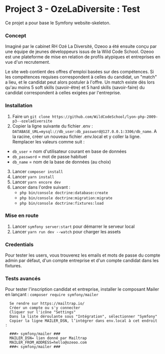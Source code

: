 # Project 3 - OzeLaDiversite : Test

Ce projet a pour base le Symfony website-skeleton.

### Concept
Imaginé par le cabinet RH Ozé La Diversité, Ozeoo a été ensuite conçu par une équipe de jeunes développeurs issus de la Wild Code School.
Ozeoo est une plateforme de mise en relation de profils atypiques et entreprises en vue d'un recrutement.

Le site web contient des offres d'emploi basées sur des compétences. Si les compétences requises correspondent à celles du candidat, un "match" a lieu, et le candidat peut alors postuler à l'offre.
Un match existe dès lors qu'au moins 5 soft skills (savoir-être) et 5 hard skills (savoir-faire) du candidat correspondent à celles exigées par l'entreprise.

### Installation
1. Faire un `git clone https://github.com/WildCodeSchool/lyon-php-2009-p3--ozeladiversite`
2. Copier la ligne suivante du fichier .env : `DATABASE_URL=mysql://db_user:db_password@127.0.0.1:3306/db_name`. A la racine, créer un nouveau fichier .env.local et y coller la ligne.
Remplacer les valeurs comme suit :
- `db_user` = nom d'utilisateur courant en base de données
- `db_password` = mot de passe habituel
- `db_name` = nom de la base de données (au choix)
3. Lancer `composer install`
4. Lancer `yarn install`
5. Lancer `yarn encore dev`
6. Lancer dans l'ordre suivant :
   - `php bin/console doctrine:database:create`
   - `php bin/console doctrine:migration:migrate`
   - `php bin/console doctrine:fixtures:load`

### Mise en route
1. Lancer `symfony server:start` pour démarrer le serveur local
2. Lancer `yarn run dev --watch` pour charger les assets

### Credentials
Pour tester les users, vous trouverez les emails et mots de passe du compte admin par défaut, d'un compte entreprise et d'un compte candidat dans les fixtures.                                    
 
### Tests avancés
Pour tester l'inscription candidat et entreprise, installer le composant Mailer en lançant : `composer require symfony/mailer`
 
      Se rendre sur https://mailtrap.io/ 
      Créer un compte ou s'y connecter
      Cliquer sur l'icône "Settings"
      Dans la liste déroulante sous "Intégration", sélectionner "Symfony"
      Copier la ligne MAILER_DSN, l’intégrer dans env.local à cet endroit :

      ###> symfony/mailer ###
      MAILER_DSN= lien donné par Mailtrap
      MAILER_FROM_ADDRESS=hello@ozeoo.com
      ###< symfony/mailer ###

